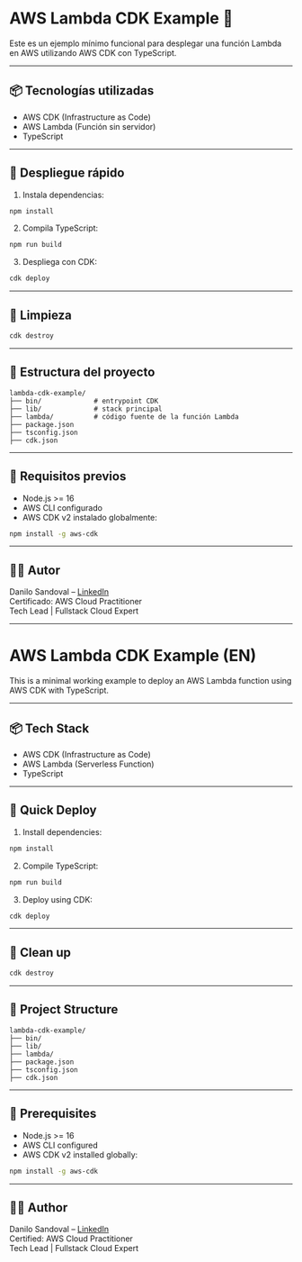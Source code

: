 
# AWS Lambda CDK Example 🚀

Este es un ejemplo mínimo funcional para desplegar una función Lambda en AWS utilizando AWS CDK con TypeScript.

---

## 📦 Tecnologías utilizadas

- AWS CDK (Infrastructure as Code)
- AWS Lambda (Función sin servidor)
- TypeScript

---

## 🚀 Despliegue rápido

1. Instala dependencias:

```bash
npm install
```

2. Compila TypeScript:

```bash
npm run build
```

3. Despliega con CDK:

```bash
cdk deploy
```

---

## 🧹 Limpieza

```bash
cdk destroy
```

---

## 📁 Estructura del proyecto

```
lambda-cdk-example/
├── bin/             # entrypoint CDK
├── lib/             # stack principal
├── lambda/          # código fuente de la función Lambda
├── package.json     
├── tsconfig.json    
├── cdk.json         
```

---

## 📌 Requisitos previos

- Node.js >= 16
- AWS CLI configurado
- AWS CDK v2 instalado globalmente:

```bash
npm install -g aws-cdk
```

---

## 🧑‍💻 Autor

Danilo Sandoval – [LinkedIn](https://www.linkedin.com/in/danilosandovaldev)  
Certificado: AWS Cloud Practitioner  
Tech Lead | Fullstack Cloud Expert

---

# AWS Lambda CDK Example (EN)

This is a minimal working example to deploy an AWS Lambda function using AWS CDK with TypeScript.

---

## 📦 Tech Stack

- AWS CDK (Infrastructure as Code)
- AWS Lambda (Serverless Function)
- TypeScript

---

## 🚀 Quick Deploy

1. Install dependencies:

```bash
npm install
```

2. Compile TypeScript:

```bash
npm run build
```

3. Deploy using CDK:

```bash
cdk deploy
```

---

## 🧹 Clean up

```bash
cdk destroy
```

---

## 📁 Project Structure

```
lambda-cdk-example/
├── bin/
├── lib/
├── lambda/
├── package.json
├── tsconfig.json
├── cdk.json
```

---

## 📌 Prerequisites

- Node.js >= 16
- AWS CLI configured
- AWS CDK v2 installed globally:

```bash
npm install -g aws-cdk
```

---

## 🧑‍💻 Author

Danilo Sandoval – [LinkedIn](https://www.linkedin.com/in/danilosandovaldev)  
Certified: AWS Cloud Practitioner  
Tech Lead | Fullstack Cloud Expert
